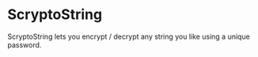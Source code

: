 # ScryptoString
ScryptoString lets you encrypt / decrypt any string you like using a unique password.
